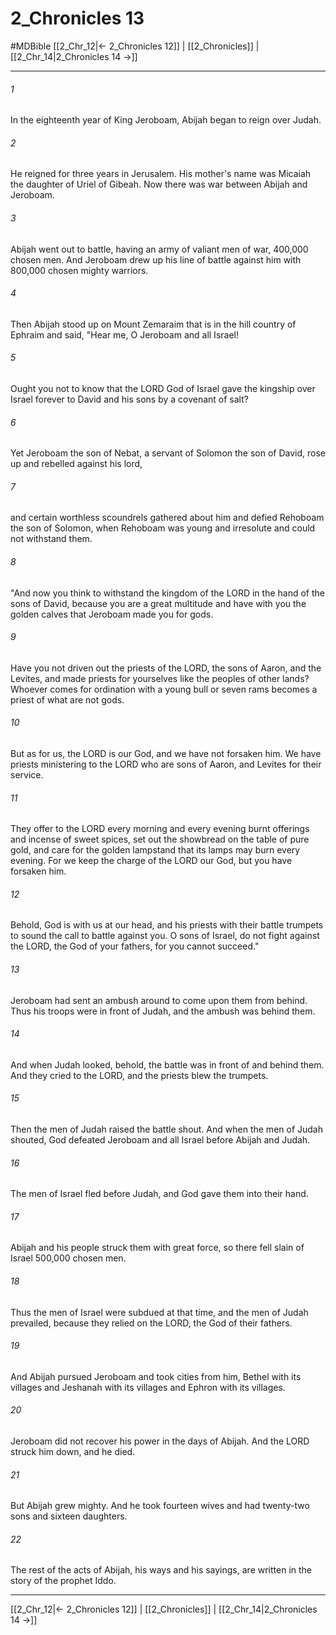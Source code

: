 # 2_Chronicles 13
#MDBible
[[2_Chr_12|← 2_Chronicles 12]] | [[2_Chronicles]] | [[2_Chr_14|2_Chronicles 14 →]]

***

###### 1 
In the eighteenth year of King Jeroboam, Abijah began to reign over Judah. 

###### 2 
He reigned for three years in Jerusalem. His mother's name was Micaiah the daughter of Uriel of Gibeah. Now there was war between Abijah and Jeroboam. 

###### 3 
Abijah went out to battle, having an army of valiant men of war, 400,000 chosen men. And Jeroboam drew up his line of battle against him with 800,000 chosen mighty warriors. 

###### 4 
Then Abijah stood up on Mount Zemaraim that is in the hill country of Ephraim and said, "Hear me, O Jeroboam and all Israel! 

###### 5 
Ought you not to know that the LORD God of Israel gave the kingship over Israel forever to David and his sons by a covenant of salt? 

###### 6 
Yet Jeroboam the son of Nebat, a servant of Solomon the son of David, rose up and rebelled against his lord, 

###### 7 
and certain worthless scoundrels gathered about him and defied Rehoboam the son of Solomon, when Rehoboam was young and irresolute and could not withstand them. 

###### 8 
"And now you think to withstand the kingdom of the LORD in the hand of the sons of David, because you are a great multitude and have with you the golden calves that Jeroboam made you for gods. 

###### 9 
Have you not driven out the priests of the LORD, the sons of Aaron, and the Levites, and made priests for yourselves like the peoples of other lands? Whoever comes for ordination with a young bull or seven rams becomes a priest of what are not gods. 

###### 10 
But as for us, the LORD is our God, and we have not forsaken him. We have priests ministering to the LORD who are sons of Aaron, and Levites for their service. 

###### 11 
They offer to the LORD every morning and every evening burnt offerings and incense of sweet spices, set out the showbread on the table of pure gold, and care for the golden lampstand that its lamps may burn every evening. For we keep the charge of the LORD our God, but you have forsaken him. 

###### 12 
Behold, God is with us at our head, and his priests with their battle trumpets to sound the call to battle against you. O sons of Israel, do not fight against the LORD, the God of your fathers, for you cannot succeed." 

###### 13 
Jeroboam had sent an ambush around to come upon them from behind. Thus his troops were in front of Judah, and the ambush was behind them. 

###### 14 
And when Judah looked, behold, the battle was in front of and behind them. And they cried to the LORD, and the priests blew the trumpets. 

###### 15 
Then the men of Judah raised the battle shout. And when the men of Judah shouted, God defeated Jeroboam and all Israel before Abijah and Judah. 

###### 16 
The men of Israel fled before Judah, and God gave them into their hand. 

###### 17 
Abijah and his people struck them with great force, so there fell slain of Israel 500,000 chosen men. 

###### 18 
Thus the men of Israel were subdued at that time, and the men of Judah prevailed, because they relied on the LORD, the God of their fathers. 

###### 19 
And Abijah pursued Jeroboam and took cities from him, Bethel with its villages and Jeshanah with its villages and Ephron with its villages. 

###### 20 
Jeroboam did not recover his power in the days of Abijah. And the LORD struck him down, and he died. 

###### 21 
But Abijah grew mighty. And he took fourteen wives and had twenty-two sons and sixteen daughters. 

###### 22 
The rest of the acts of Abijah, his ways and his sayings, are written in the story of the prophet Iddo. 

***

[[2_Chr_12|← 2_Chronicles 12]] | [[2_Chronicles]] | [[2_Chr_14|2_Chronicles 14 →]]
